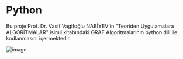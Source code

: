 # Python

Bu proje Prof. Dr. Vasif Vagifoğlu NABİYEV'in "Teoriden Uygulamalara ALGORİTMALAR" isimli kitabındaki GRAF Algoritmalarının python dili ile kodlanmasını içermektedir. 

![image](https://user-images.githubusercontent.com/107987193/175321512-91f97135-c76e-468f-989f-e9b086592027.png)
